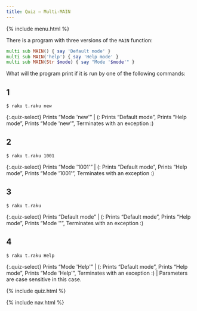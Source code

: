 ```yaml
---
title: Quiz — Multi-MAIN
---
```


{% include menu.html %}

There is a program with three versions of the `MAIN` function:

```raku
multi sub MAIN() { say 'Default mode' }
multi sub MAIN('help') { say 'Help mode' }
multi sub MAIN(Str $mode) { say "Mode '$mode'" }
```

What will the program print if it is run by one of the following commands:

## 1

```console
$ raku t.raku new
```

{:.quiz-select}
Prints “Mode &apos;new&apos;” | (: Prints “Default mode”, Prints “Help mode”, Prints “Mode &apos;new&apos;”, Terminates with an exception :)

## 2

```console
$ raku t.raku 1001
```

{:.quiz-select}
Prints “Mode &apos;1001&apos;” | (: Prints “Default mode”, Prints “Help mode”, Prints “Mode &apos;1001&apos;”, Terminates with an exception :)

## 3

```console
$ raku t.raku
```

{:.quiz-select}
Prints “Default mode” | (: Prints “Default mode”, Prints “Help mode”, Prints “Mode &apos;&apos;”, Terminates with an exception :)

## 4

```console
$ raku t.raku Help
```

{:.quiz-select}
Prints “Mode &apos;Help&apos;” | (: Prints “Default mode”, Prints “Help mode”, Prints “Mode &apos;Help&apos;”, Terminates with an exception :) | Parameters are case sensitive in this case.

{% include quiz.html %}

{% include nav.html %}
